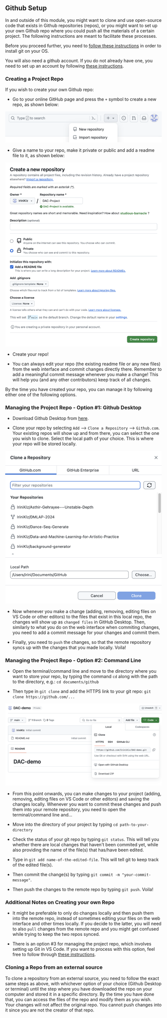 ## **Github Setup**

In and outside of this module, you might want to clone and use open-source code that exists in Github repositories (repos), or you might want to set up your own Github repo where you could push all the materials of a certain project. The following instructions are meant to facilitate these processes.

Before you proceed further, you need to [follow these instructions](https://github.com/git-guides/install-git) in order to install git on your OS.

You will also need a github account. If you do not already have one, you need to set up an account by following [these instructions](https://docs.github.com/en/get-started/quickstart/creating-an-account-on-github).

### Creating a Project Repo

If you wish to create your own Github repo:

- Go to your online GitHub page and press the `+` symbol to create a new repo, as shown below:

![close-up to the + symbol for creating new repo](images/create-new-repo-symbol.png)

- Give a name to your repo, make it private or public and add a readme file to it, as shown below:

![close-up to the + symbol for creating new repo](images/create-new-repo-setup.png)

- Create your repo!

- You can always edit your repo (the existing readme file or any new files) from the web interface and commit changes directly there. Remember to add a meaningful commit message whenever you make a change! This will help you (and any other contributors) keep track of all changes.

By the time you have created your repo, you can manage it by following either one of the following options.

### Managing the Project Repo - Option #1: Github Desktop

- Download Github Desktop from [here](https://desktop.github.com/).

- Clone your repo by selecting `Add` --> `Clone a Repository` --> `Github.com`. Your existing repos will show up and from there, you can select the one you wish to clone. Select the local path of your choice. This is where your repo will be stored locally.

![clone repo in Github Desktop](images/clone-repo.png)

- Now whenever you make a change (adding, removing, editing files on VS Code or other editors) to the files that exist in this local repo, the changes will show up as `changed files` in GitHub Desktop. Then, similarly to what you do on the web interface when commiting changes, you need to add a commit message for your changes and commit them.

- Finally, you need to `push` the changes, so that the remote repository syncs up with the changes that you made locally. Voila!

### Managing the Project Repo - Option #2: Command Line

- Open the terminal/command line and move to the directory where you want to store your repo, by typing the command `cd` along with the path to the directory, e.g.: `cd documents/github`

- Then type in `git clone` and add the HTTPS link to your git repo: `git clone https://github.com/...`

![https link to repo](images/https-link-to-repo.png)

- From this point onwards, you can make changes to your project (adding, removing, editing files on VS Code or other editors) and saving the changes locally. Whenever you want to commit these changes and push them into your remote repository, you need to open the terminal/command line and...

- Move into the directory of your project by typing `cd path-to-your-directory`

- Check the status of your git repo by typing `git status`. This will tell you whether there are local changes that haven't been commited yet, while also providing the name of the file(s) that has/have been edited. 

- Type in `git add name-of-the-edited-file`. This will tell git to keep track of the edited file(s).

- Then commit the change(s) by typing `git commit -m "your-commit-message"`.

- Then push the changes to the remote repo by typing `git push`. Voila!

### Additional Notes on Creating your own Repo

- It might be preferable to only do changes locally and then push them into the remote repo, instead of sometimes editing your files on the web interface and other times locally. If you decide to the latter, you will need to also `pull` changes from the remote repo and you might get confused while trying to keep the two repos synced.

- There is an option #3 for managing the project repo, which involves setting up Git in VS Code. If you want to process with this option, feel free to follow through [these instructions](https://code.visualstudio.com/docs/sourcecontrol/intro-to-git).

### Cloning a Repo from an external source

To clone a repository from an external source, you need to follow the exact same steps as above, with whichever option of your choice (Github Desktop or terminal) until the step where you have downloaded the repo on your computer and stored it in a specific directory. By the time you have done that, you can access the files of the repo and modify them as you wish. Your changes will not affect the original repo. You cannot push changes into it since you are not the creator of that repo.
